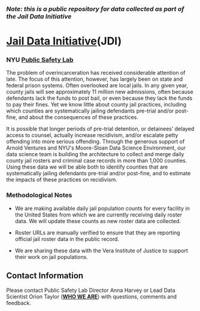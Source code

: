 ### <b><i>Note: this is a public repository for data collected as part of the Jail Data Initiative</i></b>

# <a href="https://publicsafetylab.org/jail-data-initiative"><b>Jail Data Initiative</b></a>(JDI)
### NYU <a href="https://publicsafetylab.org/"><b>Public Safety Lab</b></a>

The problem of overincarceration has received considerable attention of late. The focus of this attention, however, has largely been on state and federal prison systems. Often overlooked are local jails. In any given year, county jails will see approximately 11 million new admissions, often because defendants lack the funds to post bail, or even because they lack the funds to pay their fines. Yet we know little about county jail practices, including which counties are systematically jailing defendants pre-trial and/or post-fine, and about the consequences of these practices. 

It is possible that longer periods of pre-trial detention, or detainees’ delayed access to counsel, actually increase recidivism, and/or escalate petty offending into more serious offending. Through the generous support of Arnold Ventures and NYU's Moore-Sloan Data Science Environment, our data science team is building the architecture to collect and merge daily county jail rosters and criminal case records in more than 1,000 counties. Using these data we will be able both to identify counties that are systematically jailing defendants pre-trial and/or post-fine, and to estimate the impacts of these practices on recidivism. 

### Methodological Notes

<ul>
  <li>We are making available daily jail population counts for every facility in the United States from which we are currently receiving daily roster data. We will update these counts as new roster data are collected.
  </li>
</ul>

<ul>
  <li>Roster URLs are manually verified to ensure that they are reporting official jail roster data in the public record.
  </li>
</ul>

<ul>
  <li>We are sharing these data with the Vera Institute of Justice to support their work on jail populations. 
  </li>
</ul>

## Contact Information

Please contact Public Safety Lab Director Anna Harvey or Lead Data Scientist Orion Taylor (<a href="https://publicsafetylab.org/who-we-are"><b>WHO WE ARE</b></a>) with questions, comments and feedback.
